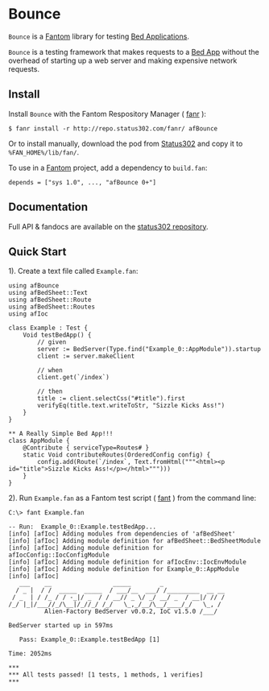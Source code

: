 # Bounce

`Bounce` is a [Fantom](http://fantom.org/) library for testing [Bed Applications](http://www.fantomfactory.org/pods/afBedSheet).

`Bounce` is a testing framework that makes requests to a [Bed App](http://www.fantomfactory.org/pods/afBedSheet) without the
overhead of starting up a web server and making expensive network requests.


## Install

Install `Bounce` with the Fantom Respository Manager ( [fanr](http://fantom.org/doc/docFanr/Tool.html#install) ):

    $ fanr install -r http://repo.status302.com/fanr/ afBounce

Or to install manually, download the pod from [Status302](http://repo.status302.com/browse/afBounce) and copy it to `%FAN_HOME%/lib/fan/`.

To use in a [Fantom](http://fantom.org/) project, add a dependency to `build.fan`:

    depends = ["sys 1.0", ..., "afBounce 0+"]



## Documentation

Full API & fandocs are available on the [status302 repository](http://repo.status302.com/doc/afBounce/#overview).



## Quick Start

1). Create a text file called `Example.fan`:

    using afBounce
    using afBedSheet::Text
    using afBedSheet::Route
    using afBedSheet::Routes
    using afIoc
    
    class Example : Test {
        Void testBedApp() {
            // given
            server := BedServer(Type.find("Example_0::AppModule")).startup
            client := server.makeClient
    
            // when
            client.get(`/index`)
    
            // then
            title := client.selectCss("#title").first
            verifyEq(title.text.writeToStr, "Sizzle Kicks Ass!")
        }
    }
    
    ** A Really Simple Bed App!!!
    class AppModule {
        @Contribute { serviceType=Routes# }
        static Void contributeRoutes(OrderedConfig config) {
            config.add(Route(`/index`, Text.fromHtml("""<html><p id="title">Sizzle Kicks Ass!</p></html>""")))
        }
    }

2). Run `Example.fan` as a Fantom test script ( [fant](http://fantom.org/doc/docTools/Fant.html) ) from the command line:

    C:\> fant Example.fan
    
    -- Run:  Example_0::Example.testBedApp...
    [info] [afIoc] Adding modules from dependencies of 'afBedSheet'
    [info] [afIoc] Adding module definition for afBedSheet::BedSheetModule
    [info] [afIoc] Adding module definition for afIocConfig::IocConfigModule
    [info] [afIoc] Adding module definition for afIocEnv::IocEnvModule
    [info] [afIoc] Adding module definition for Example_0::AppModule
    [info] [afIoc]
       ___    __                 _____        _
      / _ |  / /  _____  _____  / ___/__  ___/ /_________  __ __
     / _  | / /_ / / -_|/ _  / / __// _ \/ _/ __/ _  / __|/ // /
    /_/ |_|/___//_/\__|/_//_/ /_/   \_,_/__/\__/____/_/   \_, /
              Alien-Factory BedServer v0.0.2, IoC v1.5.0 /___/
    
    BedServer started up in 597ms
    
       Pass: Example_0::Example.testBedApp [1]
    
    Time: 2052ms
    
    ***
    *** All tests passed! [1 tests, 1 methods, 1 verifies]
    ***

